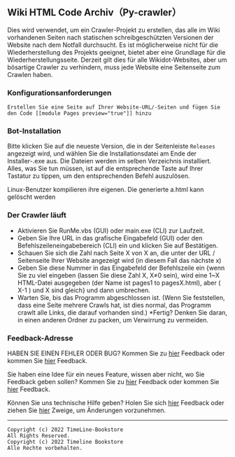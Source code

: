 ## Wiki HTML Code Archiv（Py-crawler）
Dies wird verwendet, um ein Crawler-Projekt zu erstellen, das alle im Wiki vorhandenen Seiten nach statischen schreibgeschützten Versionen der Website nach dem Notfall durchsucht. Es ist möglicherweise nicht für die Wiederherstellung des Projekts geeignet, bietet aber eine Grundlage für die Wiederherstellungsseite.
Derzeit gilt dies für alle Wikidot-Websites, aber um bösartige Crawler zu verhindern, muss jede Website eine Seitenseite zum Crawlen haben.

### **Konfigurationsanforderungen**

```
Erstellen Sie eine Seite auf Ihrer Website-URL/-Seiten und fügen Sie den Code [[module Pages preview="true"]] hinzu
```

### **Bot-Installation**
Bitte klicken Sie auf die neueste Version, die in der Seitenleiste `Releases` angezeigt wird, und wählen Sie die Installationsdatei am Ende der Installer-.exe aus. Die Dateien werden im selben Verzeichnis installiert. Alles, was Sie tun müssen, ist auf die entsprechende Taste auf Ihrer Tastatur zu tippen, um den entsprechenden Befehl auszulösen.

Linux-Benutzer kompilieren ihre eigenen. Die generierte a.html kann gelöscht werden

### **Der Crawler läuft**
* Aktivieren Sie RunMe.vbs (GUI) oder main.exe (CLI) zur Laufzeit.
* Geben Sie Ihre URL in das grafische Eingabefeld (GUI) oder den Befehlszeileneingabebereich (CLI) ein und klicken Sie auf Bestätigen.
* Schauen Sie sich die Zahl nach Seite X von X an, die unter der URL / Seitenseite Ihrer Website angezeigt wird (in diesem Fall das nächste x)
* Geben Sie diese Nummer in das Eingabefeld der Befehlszeile ein {wenn Sie zu viel eingeben (lassen Sie diese Zahl X, X≠0 sein), wird eine 1~X HTML-Datei ausgegeben (der Name ist pages1 to pagesX.html), aber ( X-1 ) und X sind gleich} und dann umbrechen.
* Warten Sie, bis das Programm abgeschlossen ist. (Wenn Sie feststellen, dass eine Seite mehrere Crawls hat, ist dies normal, das Programm crawlt alle Links, die darauf vorhanden sind.)
*Fertig? Denken Sie daran, in einen anderen Ordner zu packen, um Verwirrung zu vermeiden.

### **Feedback-Adresse**
HABEN SIE EINEN FEHLER ODER BUG? Kommen Sie zu [hier](http://ld-private-website.wikidot.com/forum/c-7602918/pyc) Feedback oder kommen Sie [hier](https://github.com/TimeLine-Bookstore/Py-crawler/issues) Feedback.

Sie haben eine Idee für ein neues Feature, wissen aber nicht, wo Sie Feedback geben sollen? Kommen Sie zu [hier](http://ld-private-website.wikidot.com/forum/t-15402049/pyc-1-1-0-1-9) Feedback oder kommen Sie [hier](https://github.com/TimeLine-Bookstore/Py-crawler/issues) Feedback.

Können Sie uns technische Hilfe geben? Holen Sie sich [hier](http://ld-private-website.wikidot.com/forum/c-7602920/) Feedback oder ziehen Sie [hier](https://github.com/TimeLine-Bookstore/Py-crawler/fork) Zweige, um Änderungen vorzunehmen.

----------

```
Copyright (c) 2022 TimeLine-Bookstore
All Rights Reserved.
Copyright (c) 2022 Timeline Bookstore
Alle Rechte vorbehalten.
```

